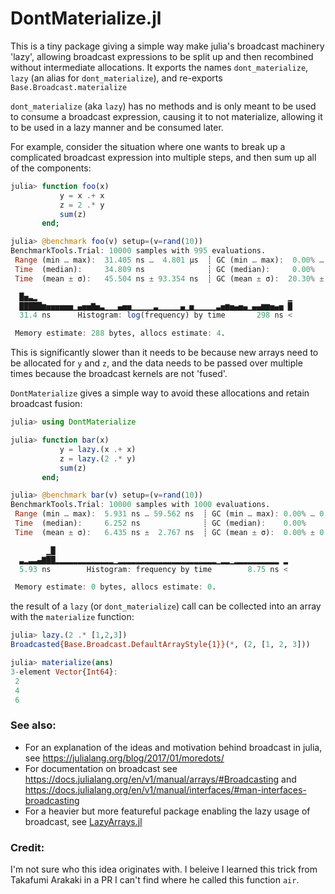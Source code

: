 # DontMaterialize.jl

This is a tiny package giving a simple way make julia's broadcast machinery 'lazy', allowing broadcast expressions to be split up and then recombined without intermediate allocations. It exports the names `dont_materialize`, `lazy` (an alias for `dont_materialize`), and re-exports `Base.Broadcast.materialize`

`dont_materialize` (aka `lazy`) has no methods and is only meant to be used to consume a broadcast expression, causing it to
not materialize, allowing it to be used in a lazy manner and be consumed later.

For example, consider the situation where one wants to break up a complicated broadcast expression into multiple
steps, and then sum up all of the components:
```julia
julia> function foo(x)
           y = x .+ x
           z = 2 .* y
           sum(z)
       end;

julia> @benchmark foo(v) setup=(v=rand(10))
BenchmarkTools.Trial: 10000 samples with 995 evaluations.
 Range (min … max):  31.405 ns …  4.801 μs  ┊ GC (min … max):  0.00% … 98.56%
 Time  (median):     34.809 ns              ┊ GC (median):     0.00%
 Time  (mean ± σ):   45.504 ns ± 93.354 ns  ┊ GC (mean ± σ):  20.30% ± 11.70%

  █▅▃▂                                                        ▁
  █████▆▅▅▅▅▅▅▁▄▅▅▇▅▃▁▁▁▄▅▅▁▁▁▁▁▃▁▁▁▁▁▄▁▅▁▁▁▁▁▃▅▆▅▄▅▄▁▄▄▆▆▅▄▅ █
  31.4 ns      Histogram: log(frequency) by time       298 ns <

 Memory estimate: 288 bytes, allocs estimate: 4.
```
This is significantly slower than it needs to be because new arrays need to be allocated for `y` and `z`, and the data needs to
be passed over multiple times because the broadcast kernels are not 'fused'.

`DontMaterialize` gives a simple way to avoid these allocations and retain broadcast fusion:
```julia
julia> using DontMaterialize

julia> function bar(x)
           y = lazy.(x .+ x)
           z = lazy.(2 .* y)
           sum(z)
       end;

julia> @benchmark bar(v) setup=(v=rand(10))
BenchmarkTools.Trial: 10000 samples with 1000 evaluations.
 Range (min … max):  5.931 ns … 59.562 ns  ┊ GC (min … max): 0.00% … 0.00%
 Time  (median):     6.252 ns              ┊ GC (median):    0.00%
 Time  (mean ± σ):   6.435 ns ±  2.767 ns  ┊ GC (mean ± σ):  0.00% ± 0.00%

        ▁█                                                    
  ▃▂▃▃▄▇██▂▂▂▂▂▂▂▂▂▂▂▂▂▁▂▂▂▂▂▂▂▂▂▂▂▂▂▂▂▂▂▂▂▂▂▂▁▂▂▁▂▂▂▂▂▂▂▂▂▂ ▂
  5.93 ns        Histogram: frequency by time        8.75 ns <

 Memory estimate: 0 bytes, allocs estimate: 0.
```
the result of a `lazy` (or `dont_materialize`) call can be collected into an array with the `materialize` function:
```julia
julia> lazy.(2 .* [1,2,3])
Broadcasted{Base.Broadcast.DefaultArrayStyle{1}}(*, (2, [1, 2, 3]))

julia> materialize(ans)
3-element Vector{Int64}:
 2
 4
 6
```

### See also:

* For an explanation of the ideas and motivation behind broadcast in julia, see https://julialang.org/blog/2017/01/moredots/
* For documentation on broadcast see https://docs.julialang.org/en/v1/manual/arrays/#Broadcasting and https://docs.julialang.org/en/v1/manual/interfaces/#man-interfaces-broadcasting
* For a heavier but more featureful package enabling the lazy usage of broadcast, see [LazyArrays.jl](https://github.com/JuliaArrays/LazyArrays.jl)

### Credit:

I'm not sure who this idea originates with. I beleive I learned this trick from Takafumi Arakaki in a PR I can't find where he called this function `air`.
